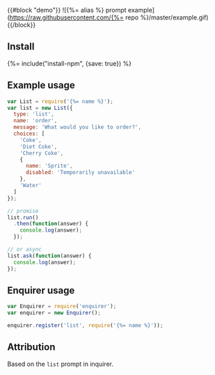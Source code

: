 {{#block "demo"}}
![{%= alias %} prompt example](https://raw.githubusercontent.com/{%= repo %}/master/example.gif)
{{/block}}

## Install
{%= include("install-npm", {save: true}) %}

## Example usage

```js
var List = require('{%= name %}');
var list = new List({
  type: 'list',
  name: 'order',
  message: 'What would you like to order?',
  choices: [
    'Coke',
    'Diet Coke',
    'Cherry Coke',
    {
      name: 'Sprite',
      disabled: 'Temporarily unavailable'
    },
    'Water'
  ]
});

// promise
list.run()
  .then(function(answer) {
    console.log(answer);
  });

// or async
list.ask(function(answer) {
  console.log(answer);
});
```


## Enquirer usage

```js
var Enquirer = require('enquirer');
var enquirer = new Enquirer();

enquirer.register('list', require('{%= name %}'));
```

## Attribution

Based on the `list` prompt in inquirer.
